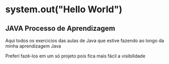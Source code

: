 # system.out("Hello World")

## JAVA Processo de Aprendizagem
Aqui todos os exercicios das aulas de Java que estive fazendo ao longo da minha aprendizagem Java

Preferi fazê-los em um só projeto pois fica mais fácil a visibilidade

